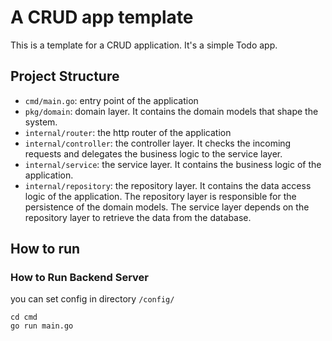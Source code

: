 # A CRUD app template

This is a template for a CRUD application. It's a simple Todo app.

## Project Structure

- `cmd/main.go`: entry point of the application
- `pkg/domain`: domain layer. It contains the domain models that shape the system.
- `internal/router`: the http router of the application
- `internal/controller`: the controller layer. It checks the incoming requests and delegates the business logic to the service layer.
- `internal/service`: the service layer. It contains the business logic of the application.
- `internal/repository`: the repository layer. It contains the data access logic of the application. The repository layer is responsible for the persistence of the domain models. The service layer depends on the repository layer to retrieve the data from the database.

## How to run

### How to Run Backend Server
you can set config in directory `/config/`

```
cd cmd
go run main.go
```
